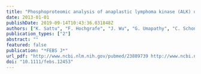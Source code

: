 ```yaml
---
title: "Phosphoproteomic analysis of anaplastic lymphoma kinase (ALK) downstream signaling pathways identifies signal transducer and activator of transcription 3 as a functional target of activated ALK in neuroblastoma cells"
date: 2013-01-01
publishDate: 2019-09-14T10:43:36.031848Z
authors: ["K. Sattu", "F. Hochgrafe", "J. Wu", "G. Umapathy", "C. Schonherr", "K. Ruuth", "D. Chand", "B. Witek", "J. Fuchs", "P. K. Li", "F. Hugosson", "R. J. Daly", "R. H. Palmer", "B. Hallberg"]
publication_types: ["2"]
abstract: ""
featured: false
publication: "*FEBS J*"
url_pdf: "http://www.ncbi.nlm.nih.gov/pubmed/23889739 http://www.ncbi.nlm.nih.gov/pmc/articles/PMC3892176/pdf/febs0280-5269.pdf"
doi: "10.1111/febs.12453"
---
```


